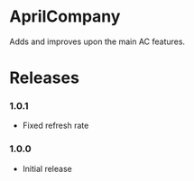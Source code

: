 # AprilCompany
Adds and improves upon the main AC features.

# Releases
 
### 1.0.1
* Fixed refresh rate

### 1.0.0
* Initial release
